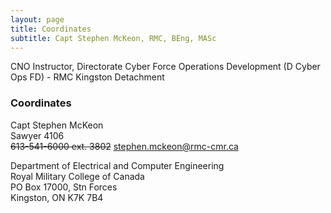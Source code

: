 ```yaml
---
layout: page
title: Coordinates
subtitle: Capt Stephen McKeon, RMC, BEng, MASc
---
```


CNO Instructor, Directorate Cyber Force Operations Development (D Cyber Ops FD) - RMC Kingston Detachment

### Coordinates 
Capt Stephen McKeon  
Sawyer 4106  
<s>613-541-6000 ext.  3802</s>
stephen.mckeon@rmc-cmr.ca 


Department of Electrical and Computer Engineering  
Royal Military College of Canada  
PO Box 17000, Stn Forces  
Kingston, ON K7K 7B4  
